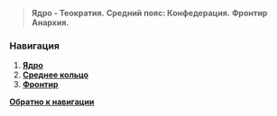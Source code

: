 
 >**Ядро - Теократия.**
 >**Средний пояс: Конфедерация.**
 >**Фронтир Анархия.**

### Навигация

1. [**Ядро**](/Frontier_main/Politics/Core/Core-navigation.md)
2. [**Среднее кольцо**](/Frontier_main/Politics/Middle-ring/M-ring_navigation.md)
3. [**Фронтир**](/Frontier_main/Politics/Frontier/Frontier-main.md)

[**Обратно к навигации**](/index.md)